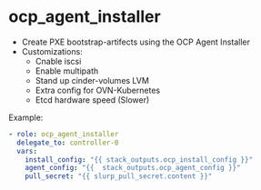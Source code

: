 # ocp_agent_installer

* Create PXE bootstrap-artifects using the OCP Agent Installer
* Customizations:
  * Cnable iscsi
  * Enable multipath
  * Stand up cinder-volumes LVM
  * Extra config for OVN-Kubernetes
  * Etcd hardware speed (Slower)

Example:

```yaml
- role: ocp_agent_installer
  delegate_to: controller-0
  vars:
    install_config: "{{ stack_outputs.ocp_install_config }}"
    agent_config: "{{  stack_outputs.ocp_agent_config }}"
    pull_secret: "{{ slurp_pull_secret.content }}"
```
